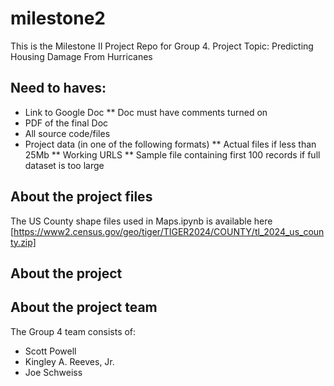 # milestone2
This is the Milestone II Project Repo for Group 4.
Project Topic: Predicting Housing Damage From Hurricanes 

## Need to haves:
* Link to Google Doc
** Doc must have comments turned on
* PDF of the final Doc
* All source code/files
* Project data (in one of the following formats)
** Actual files if less than 25Mb
** Working URLS
** Sample file containing first 100 records if full dataset is too large

## About the project files
The US County shape files used in Maps.ipynb is available here [https://www2.census.gov/geo/tiger/TIGER2024/COUNTY/tl_2024_us_county.zip]

## About the project

## About the project team
The Group 4 team consists of:
* Scott Powell
* Kingley A. Reeves, Jr.
* Joe Schweiss